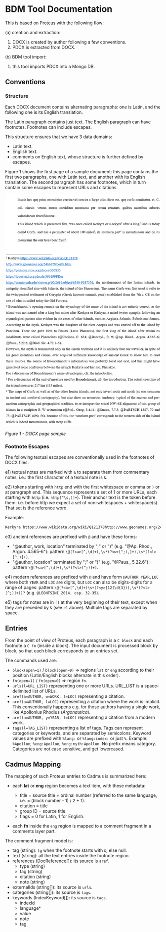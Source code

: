 # BDM Tool Documentation

This is based on Proteus with the following flow:

(a) creation and extraction:

1. DOCX is created by author following a few conventions.
2. PDCX is extracted from DOCX.

(b) BDM tool import:

1. this tool imports PDCX into a Mongo DB.

## Conventions

### Structure

Each DOCX document contains alternating paragraphs: one is Latin, and the following one is its English translation.

The Latin paragraph contains just text. The English paragraph can have footnotes. Footnotes can include escapes.

This structure ensures that we have 3 data domains:

- Latin text.
- English text.
- comments on English text, whose structure is further defined by escapes.

Figure 1 shows the first page of a sample document: this page contains the first two paragraphs, one with Latin text, and another with its English translation. The second paragraph has some footnotes, which in turn contain some escapes to represent URLs and citations.

![DOCX page sample](img/docx-page.png)

*Figure 1 - DOCX page sample*

### Footnote Escapes

The following textual escapes are conventionally used in the footnotes of DOCX files:

e1) textual notes are marked with `&` to separate them from commentary notes, i.e.: the first character of a textual note is `&`.

e2) tokens starting with `http` end with the first whitespace or comma or `)` or at paragraph end. This sequence represents a set of 1 or more URLs, each starting with `http` (i.e. `http[^\s,)]+`). Their anchor text is the token before them: i.e. before http we expect a set of non-whitespaces + whitespace(s). That set is the reference word.

Example:

```txt
Kerkyra https://www.wikidata.org/wiki/Q121378http://www.geonames.org/2463678/corfu.htmlhttps://pleiades.stoa.org/places/530835https://topostext.org/placde/396199PKerhttps://manto.unh.edu/viewer.p/60/2616/object/6580-9587576, the ...
```

e3) ancient references are prefixed with `@` and have these forms:

- "@author, work, location" terminated by ";" or ")" (e.g. "@Ap. Rhod., Argon. 4.565-6"): pattern `\@(?<a>[^,\d]+),\s*(?<w>[^;),]+),\s*(?<l>[^;)]+)`.
- "@author, location" terminated by ";" or ")" (e.g. "@Paus., 5.22.6"): pattern `\@(?<a>[^,\d]+),\s*(?<l>[^;)]+)`.

e4) modern references are prefixed with `@` and have form `@AUTHOR YEAR,LOC` where both `YEAR` and `LOC` are digits, but `LOC` can also be digits-digits for a range of pages: pattern `\@(?<a>[^,\d]+)\s+(?<y>[12]\d{3})(,\s*(?<l>[^;)]+))?` (e.g. `@LEONTSINI 2014, esp. 32-35`).

e5) tags for notes are in `[]` at the very beginning of their text, except when they are preceded by `&` (see `e1` above). Multiple tags are separated by space.

## Entries

From the point of view of Proteus, each paragraph is a `C block` and each footnote a `C fn` (inside a block). The input document is processed block by block, so that each block corresponds to an entries set.

The commands used are:

- `block(open=1)` / `block(open=0)` => regions `lat` or `eng` according to their position (Latin/English blocks alternate in this order).
- `fn(open=1)` / `fn(open=0)` => region `fn`.
- `urls(l=URL_LIST)` representing one or more URLs. URL_LIST is a space-delimited list of URLs.
- `aref(a=AUTHOR, w=WORK, l=LOC)` representing a citation.
- `aref(a=AUTHOR, l=LOC)` representing a citation where the work is implicit. This conventionally happens e.g. for those authors having a single work, like Apollonius Rhodius (*Argonautica*).
- `aref(a=AUTHOR, y=YEAR, l=LOC)` representing a citation from a modern work.
- `tags(l=TAG_LIST)` representing a list of tags. Tags can represent categories or keywords, and are separated by semicolons. Keyword values are prefixed with `%lang:` or `%lang:index:` or just `%`. Example: `%Apollon`; `%eng:Apollon`; `%eng:myth:Apollon`. No prefix means category. Categories are not case sensitive, and get lowercased.

## Cadmus Mapping

The mapping of such Proteus entries to Cadmus is summarized here:

- each **lat** or **eng** region becomes a text item, with these metadata:
  - title = source title + ordinal number (referred to the same language, i.e. = (block number - 1) / 2 + 1).
  - citation = title
  - group ID = source title.
  - flags = 0 for Latin, 1 for English.

- each **fn** inside the `eng` region is mapped to a comment fragment in a comments layer part.

The comment fragment model is:

- tag (string): `lg` when the footnote starts with `&`; else null.
- text (string): all the text entries inside the footnote region.
- references (DocReference[]): its source is `aref`.
  - type (string)
  - tag (string)
  - citation (string)
  - note (string)
- externalIds (string[]): its source is `urls`.
- categories (string[]): its source is `tags`.
- keywords (IndexKeyword[]): its source is `tags`.
  - indexId
  - language*
  - value
  - note
  - tag
